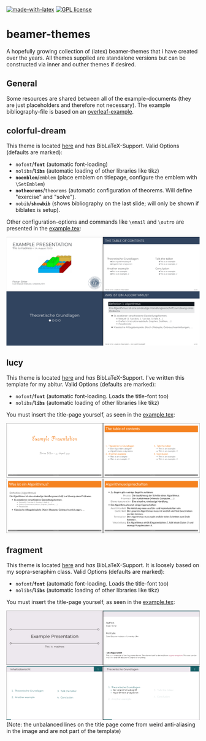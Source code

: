 [![made-with-latex](https://img.shields.io/badge/Made%20with-LaTeX-1f425f.svg)](https://www.latex-project.org/) [![GPL license](https://img.shields.io/badge/License-GPL-blue.svg)](http://perso.crans.org/besson/LICENSE.html) 

# beamer-themes

A hopefully growing collection of (latex) beamer-themes that i have created over the years.
All themes supplied are standalone versions but can be constructed via inner and outher themes if desired.

## General

Some resources are shared between all of the example-documents (they are just placeholders and therefore not necessary).
The example bibliography-file is based on an [overleaf-example](https://www.overleaf.com/learn/latex/Bibliography_management_in_LaTeX).

## colorful-dream

This theme is located [here](./colorful-dream) and _has_ BibLaTeX-Support.
Valid Options (defaults are marked):

- `nofont`/__`font`__ (automatic font-loading)
- `nolibs`/__`libs`__ (automatic loading of other libraries like tikz)
- __`noemblem`__/`emblem` (place emblem on titlepage, configure the emblem with `\SetEmblem`)
- __`notheorems`__/`theorems` (automatic configuration of theorems. Will define "exercise" and "solve").
- `nobib`/__`showbib`__ (shows bibliography on the last slide; will only be shown if biblatex is setup).

Other configuration-options and commands like `\email` and `\outro` are presented in the [example.tex](colorful-dream/example.tex):

![colorful-dream example image](colorful-dream/example.png)

## lucy

This theme is located [here](./lucy) and _has_ BibLaTeX-Support. I've written this template for my abitur.
Valid Options (defaults are marked):

- `nofont`/__`font`__ (automatic font-loading. Loads the title-font too)
- `nolibs`/__`libs`__ (automatic loading of other libraries like tikz)

You must insert the title-page yourself, as seen in the [example.tex](lucy/example.tex):

![lucy example image](lucy/example.png)

## fragment

This theme is located [here](./fragment) and _has_ BibLaTeX-Support. It is loosely based on my sopra-seraphim class.
Valid Options (defaults are marked):

- `nofont`/__`font`__ (automatic font-loading. Loads the title-font too)
- `nolibs`/__`libs`__ (automatic loading of other libraries like tikz)

You must insert the title-page yourself, as seen in the [example.tex](fragment/example.tex):

![fragment example image](fragment/example.png)
(Note: the unbalanced lines on the title page come from weird anti-aliasing in the image and are not part of the template)